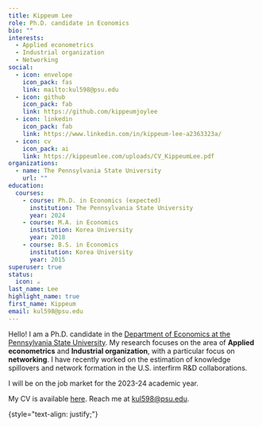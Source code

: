 ```yaml
---
title: Kippeum Lee
role: Ph.D. candidate in Economics
bio: ""
interests:
  - Applied econometrics
  - Industrial organization
  - Networking
social:
  - icon: envelope
    icon_pack: fas
    link: mailto:kul598@psu.edu
  - icon: github
    icon_pack: fab
    link: https://github.com/kippeumjoylee
  - icon: linkedin
    icon_pack: fab
    link: https://www.linkedin.com/in/kippeum-lee-a2363323a/
  - icon: cv
    icon_pack: ai
    link: https://kippeumlee.com/uploads/CV_KippeumLee.pdf
organizations:
  - name: The Pennsylvania State University
    url: ""
education:
  courses:
    - course: Ph.D. in Economics (expected)
      institution: The Pennsylvania State University
      year: 2024
    - course: M.A. in Economics
      institution: Korea University
      year: 2018
    - course: B.S. in Economics
      institution: Korea University
      year: 2015
superuser: true
status:
  icon: ☕️
last_name: Lee
highlight_name: true
first_name: Kippeum
email: kul598@psu.edu
---
```


Hello! I am a Ph.D. candidate in the [Department of Economics at the Pennsylvania State University](https://econ.la.psu.edu/). My research focuses on the area of **Applied econometrics** and **Industrial organization**, with a particular focus on **networking**. I have recently worked on the estimation of knowledge spillovers and network formation in the U.S. interfirm R&D collaborations. 

I will be on the job market for the 2023-24 academic year.

My CV is available [here](https://www.kippeumjoylee.com/uploads/CV_KippeumLee.pdf). Reach me at kul598@psu.edu.

{style="text-align: justify;"}
